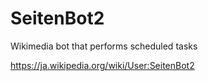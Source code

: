 # SeitenBot2

Wikimedia bot that performs scheduled tasks

https://ja.wikipedia.org/wiki/User:SeitenBot2
